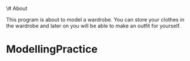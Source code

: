 \\# About

This program is about to model a wardrobe.
You can store your clothes in the wardrobe and later on you will be able to make an outfit for yourself.

# ModellingPractice
